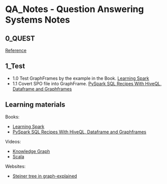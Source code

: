 # QA_Notes - Question Answering Systems Notes
 ## 0_QUEST 
 
 [Reference](https://www.mpi-inf.mpg.de/departments/databases-and-information-systems/research/question-answering/)
 
 ## 1_Test
 
   - 1.0 Test GraphFrames by the example in the Book. [Learning Spark](https://github.com/BraveJean/QA_Notes/tree/master/2_Book)
   - 1.1 Covert SPO file into GraphFrame. [PySpark SQL Recipes With HiveQL, Dataframe and Graphframes](https://github.com/BraveJean/QA_Notes/tree/master/2_Book)
   
 ## Learning materials
 
  Books:
   - [Learning Spark](https://github.com/BraveJean/QA_Notes/tree/master/2_Book)
   - [PySpark SQL Recipes With HiveQL, Dataframe and Graphframes](https://github.com/BraveJean/QA_Notes/tree/master/2_Book)
  
  Videos:
   - [Knowledge Graph](https://www.bilibili.com/video/av91570659?from=search&seid=17880599738954869818)
   - [Scala](https://www.bilibili.com/video/BV1jt411r7hU?p=53)
   
  Websites:
   - [Steiner tree in graph-explained](https://medium.com/@rkarthik3cse/steiner-tree-in-graph-explained-8eb363786599)
   

